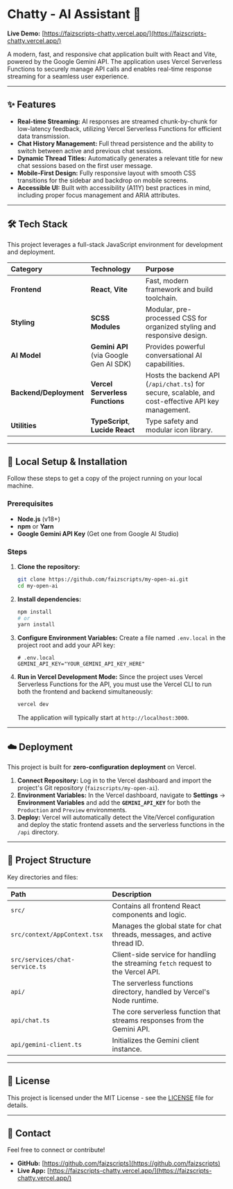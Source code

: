 # Chatty - AI Assistant 🤖

**Live Demo:** [https://faizscripts-chatty.vercel.app/](https://faizscripts-chatty.vercel.app/)

A modern, fast, and responsive chat application built with React and Vite, powered by the Google Gemini API. The application uses Vercel Serverless Functions to securely manage API calls and enables real-time response streaming for a seamless user experience.

-----

## ✨ Features

* **Real-time Streaming:** AI responses are streamed chunk-by-chunk for low-latency feedback, utilizing Vercel Serverless Functions for efficient data transmission.
* **Chat History Management:** Full thread persistence and the ability to switch between active and previous chat sessions.
* **Dynamic Thread Titles:** Automatically generates a relevant title for new chat sessions based on the first user message.
* **Mobile-First Design:** Fully responsive layout with smooth CSS transitions for the sidebar and backdrop on mobile screens.
* **Accessible UI:** Built with accessibility (A11Y) best practices in mind, including proper focus management and ARIA attributes.

-----

## 🛠️ Tech Stack

This project leverages a full-stack JavaScript environment for development and deployment.

| Category | Technology | Purpose |
| :--- | :--- | :--- |
| **Frontend** | **React**, **Vite** | Fast, modern framework and build toolchain. |
| **Styling** | **SCSS Modules** | Modular, pre-processed CSS for organized styling and responsive design. |
| **AI Model** | **Gemini API** (via Google Gen AI SDK) | Provides powerful conversational AI capabilities. |
| **Backend/Deployment** | **Vercel Serverless Functions** | Hosts the backend API (`/api/chat.ts`) for secure, scalable, and cost-effective API key management. |
| **Utilities** | **TypeScript**, **Lucide React** | Type safety and modular icon library. |

-----

## 🚀 Local Setup & Installation

Follow these steps to get a copy of the project running on your local machine.

### Prerequisites

* **Node.js** (v18+)
* **npm** or **Yarn**
* **Google Gemini API Key** (Get one from Google AI Studio)

### Steps

1.  **Clone the repository:**

    ```bash
    git clone https://github.com/faizscripts/my-open-ai.git
    cd my-open-ai
    ```

2.  **Install dependencies:**

    ```bash
    npm install
    # or
    yarn install
    ```

3.  **Configure Environment Variables:**
    Create a file named `.env.local` in the project root and add your API key:

    ```
    # .env.local
    GEMINI_API_KEY="YOUR_GEMINI_API_KEY_HERE"
    ```

4.  **Run in Vercel Development Mode:**
    Since the project uses Vercel Serverless Functions for the API, you must use the Vercel CLI to run both the frontend and backend simultaneously:

    ```bash
    vercel dev
    ```

    The application will typically start at `http://localhost:3000`.

-----

## ☁️ Deployment

This project is built for **zero-configuration deployment** on Vercel.

1.  **Connect Repository:** Log in to the Vercel dashboard and import the project's Git repository (`faizscripts/my-open-ai`).
2.  **Environment Variables:** In the Vercel dashboard, navigate to **Settings** $\rightarrow$ **Environment Variables** and add the **`GEMINI_API_KEY`** for both the `Production` and `Preview` environments.
3.  **Deploy:** Vercel will automatically detect the Vite/Vercel configuration and deploy the static frontend assets and the serverless functions in the `/api` directory.

-----

## 📁 Project Structure

Key directories and files:

| Path | Description |
| :--- | :--- |
| `src/` | Contains all frontend React components and logic. |
| `src/context/AppContext.tsx` | Manages the global state for chat threads, messages, and active thread ID. |
| `src/services/chat-service.ts` | Client-side service for handling the streaming `fetch` request to the Vercel API. |
| `api/` | The serverless functions directory, handled by Vercel's Node runtime. |
| `api/chat.ts` | The core serverless function that streams responses from the Gemini API. |
| `api/gemini-client.ts` | Initializes the Gemini client instance. |

-----

## 📜 License

This project is licensed under the MIT License - see the [LICENSE](https://www.google.com/search?q=LICENSE) file for details.

-----

## 👋 Contact

Feel free to connect or contribute\!

* **GitHub:** [https://github.com/faizscripts](https://github.com/faizscripts)
* **Live App:** [https://faizscripts-chatty.vercel.app/](https://faizscripts-chatty.vercel.app/)
